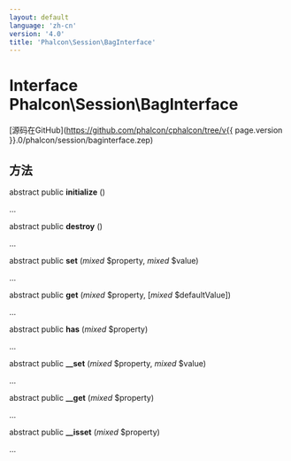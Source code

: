 ```yaml
---
layout: default
language: 'zh-cn'
version: '4.0'
title: 'Phalcon\Session\BagInterface'
---
```

# Interface **Phalcon\Session\BagInterface**

[源码在GitHub](https://github.com/phalcon/cphalcon/tree/v{{ page.version }}.0/phalcon/session/baginterface.zep)

## 方法

abstract public **initialize** ()

...

abstract public **destroy** ()

...

abstract public **set** (*mixed* $property, *mixed* $value)

...

abstract public **get** (*mixed* $property, [*mixed* $defaultValue])

...

abstract public **has** (*mixed* $property)

...

abstract public **__set** (*mixed* $property, *mixed* $value)

...

abstract public **__get** (*mixed* $property)

...

abstract public **__isset** (*mixed* $property)

...